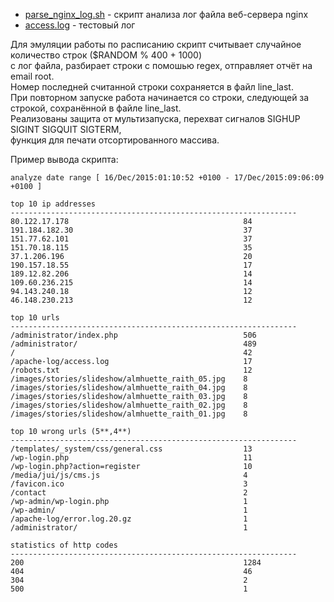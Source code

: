 * [parse_nginx_log.sh](parse_nginx_log.sh) - скрипт анализа лог файла веб-сервера nginx  
* [access.log](access.log) - тестовый лог  

Для эмуляции работы по расписанию скрипт считывает случайное количество строк ($RANDOM % 400 + 1000)  
с лог файла, разбирает строки с помошью regex, отправляет отчёт на email root.  
Номер последней считанной строки сохраняется в файл line_last.  
При повторном запуске работа начинается со строки, следующей за строкой, сохранённой в файле line_last.  
Реализованы защита от мультизапуска, перехват сигналов SIGHUP SIGINT SIGQUIT SIGTERM,  
функция для печати отсортированного массива.  


Пример вывода скрипта:

    analyze date range [ 16/Dec/2015:01:10:52 +0100 - 17/Dec/2015:09:06:09 +0100 ]  

    top 10 ip addresses
    ----------------------------------------------------------------
    80.122.17.178                                     	84
    191.184.182.30                                    	37
    151.77.62.101                                     	37
    151.70.18.115                                     	35
    37.1.206.196                                      	20
    190.157.18.55                                     	17
    189.12.82.206                                     	14
    109.60.236.215                                    	14
    94.143.240.18                                     	12
    46.148.230.213                                    	12

    top 10 urls
    ----------------------------------------------------------------
    /administrator/index.php                          	506
    /administrator/                                   	489
    /                                                 	42
    /apache-log/access.log                            	17
    /robots.txt                                       	12
    /images/stories/slideshow/almhuette_raith_05.jpg  	8
    /images/stories/slideshow/almhuette_raith_04.jpg  	8
    /images/stories/slideshow/almhuette_raith_03.jpg  	8
    /images/stories/slideshow/almhuette_raith_02.jpg  	8
    /images/stories/slideshow/almhuette_raith_01.jpg  	8

    top 10 wrong urls (5**,4**)
    ----------------------------------------------------------------
    /templates/_system/css/general.css                	13
    /wp-login.php                                     	11
    /wp-login.php?action=register                     	10
    /media/jui/js/cms.js                              	4
    /favicon.ico                                      	3
    /contact                                          	2
    /wp-admin/wp-login.php                            	1
    /wp-admin/                                        	1
    /apache-log/error.log.20.gz                       	1
    /administrator/                                   	1

    statistics of http codes
    ----------------------------------------------------------------
    200                                               	1284
    404                                               	46
    304                                               	2
    500                                               	1
